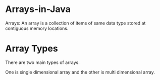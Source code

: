 # Arrays-in-Java

Arrays:
An array is a collection of items of same data type stored at contiguous memory locations.

# Array Types

There are two main types of arrays.

One is single dimensional array and the other is multi dimensional array.
